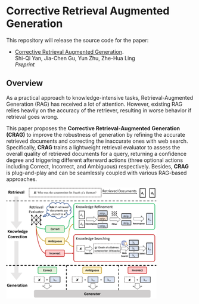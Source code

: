 # Corrective Retrieval Augmented Generation
This repository will release the source code for the paper:
- [Corrective Retrieval Augmented Generation](https://arxiv.org/pdf/2401.15884.pdf). <br>
  Shi-Qi Yan, Jia-Chen Gu, Yun Zhu, Zhe-Hua Ling <br>
  _Preprint_ <br>

## Overview
As a practical approach to knowledge-intensive tasks, Retrieval-Augmented Generation (RAG) has received a lot of attention. 
However, existing RAG relies heavily on the accuracy of the retriever, resulting in worse behavior if retrieval goes wrong.

This paper proposes the **Corrective Retrieval-Augmented Generation (CRAG)** to improve the robustness of generation by refining the accurate retrieved documents and correcting the inaccurate ones with web search.
Specifically, **CRAG** trains a lightweight retrieval evaluator to assess the overall quality of retrieved documents for a query, returning a confidence degree and triggering different afterward actions (three optional actions including Correct, Incorrect, and Ambiguous) respectively.
Besides, **CRAG** is plug-and-play and can be seamlessly coupled with various RAG-based approaches.

<img src="https://github.com/HuskyInSalt/CRAG/blob/main/img/crag_method_overview.png" width=80%>
